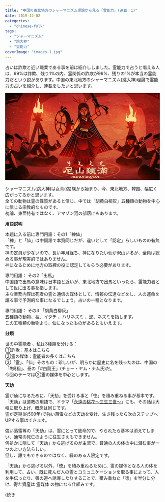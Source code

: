 ```yaml
---
title: "中国の東北地方のシャーマニズム理論から見る「霊能力」(連載：1)"
date: 2019-12-02
categories: 
  - "chinese-folk"
tags: 
  - "シャーマニズム"
  - "跳大神"
  - "霊能力"
coverImage: "images-1.jpg"
---
```


占いは詐欺と近い職業である事を前は紹介ししました。霊能力で占うと唱える人は、99%は詐欺、残り1%の内、霊関係の詐欺が99%、残りの1%が本当の霊能力だという説があります。中国の東北地方のシャーマニズム(跳大神)理論で霊能力の占いを紹介し、連載をしたいと思います。

![](images/images-1.jpg)

シャーマニズム(跳大神)は女真(満)族から始まり、今、東北地方、韓国、幅広く広がってるかと思います。  
全ての動物は霊の性質があると信じ、中では「胡黄白柳灰」五種類の動物を中心に信じる宗教的なものです。  
勿論、東亜特有ではなく、アマゾン河の部落にもあります。

**用語説明**

本題に入る前に専門用語：その1「神仙」  
「神」と「仙」は中国語で本質同じだが、違いとして「認定」らしいものの有無です。  
神の定員が少ないので、長い年月経ち、神になりたい仙が沢山いるが、全員は認める事が現実的ではありません。  
神になるために地方の取締の役に認定してもらう必要があります。

専門用語： その2「出馬」  
中国語で出馬の意味は日本語と近いが、東北地方で出馬といったら、霊能力者として世に出る事を指します。  
主な業務内容は死者の霊と通信の媒体として、情報の伝達などをし、人の運命を語る事で予測的な事になるでしょう。占いの一種となります。

専門用語： その3 「胡黄白柳灰」  
五種類の動物、狸、イタチ 、ハリネズミ 、蛇、ネズミを指します。  
この五種類の動物より、仙になったものがあるともいえます。

**分類**

世の中霊能者 、私は3種類を分ける：  
①詐欺：基本はこちら  
②霊の媒体：霊能者の多くはこちら  
③「霊」、「仙」そのもの：珍しいが、明らかに歴史に名を残ったのは、中国の「#妈祖」、泰の「#白龍王」(チョー・ヤム・ナム氏)だ。  
今回のテーマは②霊の媒体を中心とします。

**天劫**

霊が仙になるために、「天劫」を受ける事と「徳」を積み重ねる事が基本です。  
「天劫」は道教の用語で、ドラマ「[永遠の桃花～三生三世～](https://www.twellv.co.jp/program/china/eien_touka/)」にも、その話は大幅に取り上げ、概念は同じです。  
霊が定期(約500年)で強い落雷などの天劫を受け、生き残ったら次のステップへUPする事はできます。

強い落雷等の「天劫」は、霊にとって致命的で、やられたら基本は消えてしまい、通常の死亡のように往生さえもできません。  
何処かに隠して「天劫」から逃げるのが主流で、普通の人の体の中に潜む事が一つのよい方法らしい。  
但し、誰でもできるのではなく、縁のある人限定です。

「天劫」から逃げる以外、「徳」を積み重ねるために、霊の媒体となる人の体を利用して、占い、既に死んだ人の霊とコミュニケーションを取る事によって、人を手伝ったり、善の道へ誘導したりすることで、積み重ねた「徳」を半分に分け、得た資産は 霊媒体 の物になる仕組みです。  
  
(続き
